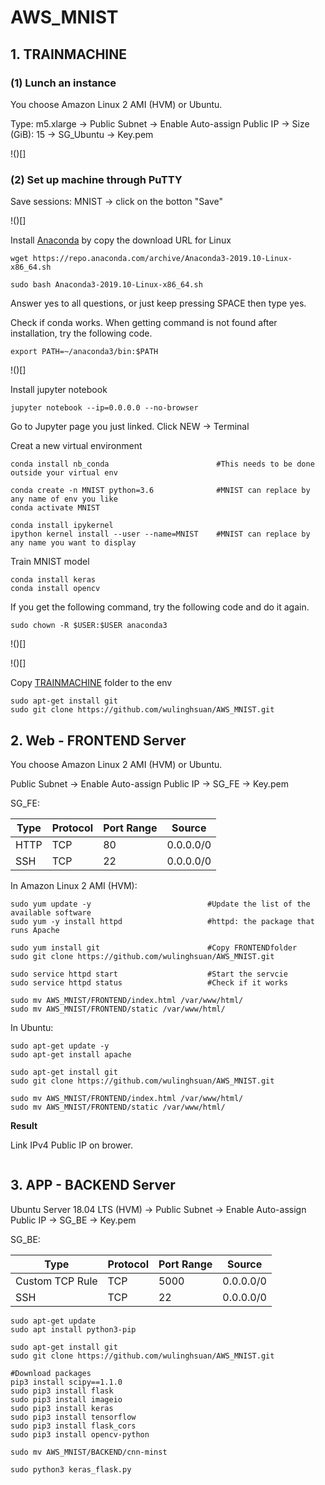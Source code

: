 # AWS_MNIST

## 1. TRAINMACHINE

### (1) Lunch an instance

You choose Amazon Linux 2 AMI (HVM) or Ubuntu.

Type: m5.xlarge → Public Subnet → Enable Auto-assign Public IP → Size (GiB): 15 → SG_Ubuntu → Key.pem

!()[]

### (2) Set up machine through PuTTY

Save sessions: MNIST → click on the botton "Save"

!()[]

Install [Anaconda](https://www.anaconda.com/distribution/) by copy the download URL for Linux

    wget https://repo.anaconda.com/archive/Anaconda3-2019.10-Linux-x86_64.sh

    sudo bash Anaconda3-2019.10-Linux-x86_64.sh 

Answer yes to all questions, or just keep pressing SPACE then type yes.

Check if conda works. When getting command is not found after installation, try the following code.

    export PATH=~/anaconda3/bin:$PATH

!()[]

Install jupyter notebook

    jupyter notebook --ip=0.0.0.0 --no-browser

Go to Jupyter page you just linked. Click NEW → Terminal

Creat a new virtual environment

    conda install nb_conda                        #This needs to be done outside your virtual env
    
    conda create -n MNIST python=3.6              #MNIST can replace by any name of env you like
    conda activate MNIST
    
    conda install ipykernel
    ipython kernel install --user --name=MNIST    #MNIST can replace by any name you want to display
    
Train MNIST model

    conda install keras
    conda install opencv
    
If you get the following command, try the following code and do it again.

    sudo chown -R $USER:$USER anaconda3

!()[]

!()[]

Copy [TRAINMACHINE](https://github.com/wulinghsuan/AWS_MNIST/tree/master/TRAINMACHINE) folder to the env

    sudo apt-get install git
    sudo git clone https://github.com/wulinghsuan/AWS_MNIST.git

## 2. Web - FRONTEND Server

You choose Amazon Linux 2 AMI (HVM) or Ubuntu.

Public Subnet → Enable Auto-assign Public IP → SG_FE → Key.pem

SG_FE:

|Type|Protocol|Port Range|Source|
| --- | --- | --- | --- |
|HTTP|TCP|80|0.0.0.0/0|
|SSH|TCP|22|0.0.0.0/0|

In Amazon Linux 2 AMI (HVM):

    sudo yum update -y	                    	#Update the list of the available software
    sudo yum -y install httpd    	        	#httpd: the package that runs Apache
    
    sudo yum install git                        #Copy FRONTENDfolder
    sudo git clone https://github.com/wulinghsuan/AWS_MNIST.git
    
    sudo service httpd start       	        	#Start the servcie
    sudo service httpd status     	        	#Check if it works
    
    sudo mv AWS_MNIST/FRONTEND/index.html /var/www/html/
    sudo mv AWS_MNIST/FRONTEND/static /var/www/html/
    
In Ubuntu:

    sudo apt-get update -y
    sudo apt-get install apache

    sudo apt-get install git
    sudo git clone https://github.com/wulinghsuan/AWS_MNIST.git
    
    sudo mv AWS_MNIST/FRONTEND/index.html /var/www/html/
    sudo mv AWS_MNIST/FRONTEND/static /var/www/html/
    
    
**Result**

Link IPv4 Public IP on brower.

![]()


## 3. APP - BACKEND Server

Ubuntu Server 18.04 LTS (HVM) → Public Subnet → Enable Auto-assign Public IP → SG_BE → Key.pem

SG_BE:

|Type|Protocol|Port Range|Source|
| --- | --- | --- | --- |
|Custom TCP Rule|TCP|5000|0.0.0.0/0|
|SSH|TCP|22|0.0.0.0/0|

    sudo apt-get update
    sudo apt install python3-pip

    sudo apt-get install git
    sudo git clone https://github.com/wulinghsuan/AWS_MNIST.git
    
    #Download packages
    pip3 install scipy==1.1.0
    sudo pip3 install flask
    sudo pip3 install imageio
    sudo pip3 install keras
    sudo pip3 install tensorflow
    sudo pip3 install flask_cors
    sudo pip3 install opencv-python
    
    sudo mv AWS_MNIST/BACKEND/cnn-minst
    
    sudo python3 keras_flask.py
